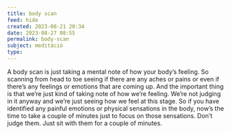 ```yaml
---
title: body scan
feed: hide
created: 2023-08-21 20:34
date: 2023-08-27 08:55
permalink: body-scan
subject: meditáció
type: 
---
```


A body scan is just taking a mental note of how your body’s feeling. So scanning from head to toe seeing if there are any aches or pains or even if there’s any feelings or emotions that are coming up. And the important thing is that we’re just kind of taking note of how we’re feeling. We’re not judging in it anyway and we’re just seeing how we feel at this stage. So if you have identified any painful emotions or physical sensations in the body, now’s the time to take a couple of minutes just to focus on those sensations. Don’t judge them. Just sit with them for a couple of minutes.